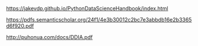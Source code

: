 https://jakevdp.github.io/PythonDataScienceHandbook/index.html


https://pdfs.semanticscholar.org/24f1/4e3b30012c2bc7e3abbdb16e2b3365d6f920.pdf


http://puhonua.com/docs/DDIA.pdf


